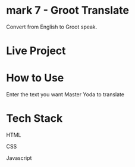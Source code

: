 # mark 7 - Groot Translate
Convert from English to Groot speak. 
# Live Project 
# How to Use
Enter the text you want Master Yoda to translate
# Tech Stack
HTML

CSS

Javascript
